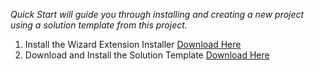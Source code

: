 _Quick Start will guide you through installing and creating a new project using a solution template from this project._

  1. Install the Wizard Extension Installer [Download Here](http://dot-net-solution-templates.googlecode.com/files/TemplateWizardExtensionInstaller.msi)
  1. Download and Install the Solution Template [Download Here](http://dot-net-solution-templates.googlecode.com/files/LineOfBusinessWebAppTemplate.vsi)










